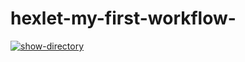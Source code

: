 # hexlet-my-first-workflow-
[![show-directory](https://github.com/Snbit1/hexlet-my-first-workflow-/actions/workflows/say-hello.yml/badge.svg)](https://github.com/Snbit1/hexlet-my-first-workflow-/actions/workflows/say-hello.yml)